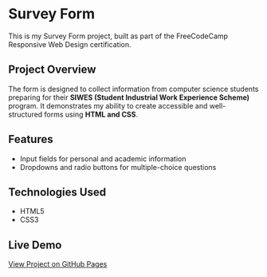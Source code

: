 # Survey Form
This is my Survey Form project, built as part of the FreeCodeCamp Responsive Web Design certification.

## Project Overview
The form is designed to collect information from computer science students preparing for their **SIWES (Student Industrial Work Experience Scheme)** program. It demonstrates my ability to create accessible and well-structured forms using **HTML and CSS**.

## Features 
- Input fields for personal and academic information
- Dropdowns and radio buttons for multiple-choice questions

## Technologies Used
- HTML5
- CSS3

## Live Demo
[View Project on GitHub Pages](https://michael-oduwaiye.github.io/freecodecamp-projects/survey-form-project)